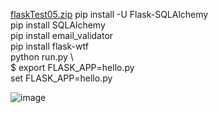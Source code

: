 [flaskTest05.zip](https://github.com/s108000389/File-temporary-storage/files/6595305/flaskTest05.zip)
pip install -U Flask-SQLAlchemy \
pip install SQLAlchemy \
pip install email_validator \
pip install flask-wtf \
python run.py \ \
$ export FLASK_APP=hello.py \
set FLASK_APP=hello.py 

![image](https://user-images.githubusercontent.com/79491888/120739635-5e81ee00-c524-11eb-99bf-b89b96728f76.png)
